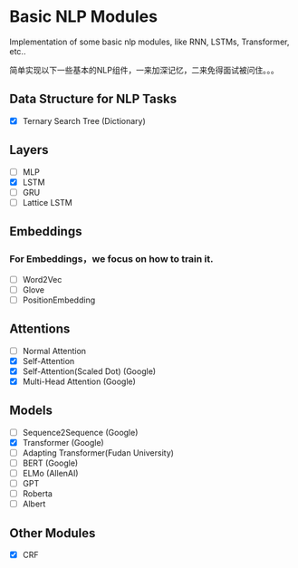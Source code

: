 # Basic NLP Modules
Implementation of some basic nlp modules, like RNN, LSTMs, Transformer, etc..

简单实现以下一些基本的NLP组件，一来加深记忆，二来免得面试被问住。。。

## Data Structure for NLP Tasks
- [x] Ternary Search Tree (Dictionary)

## Layers
- [ ] MLP 
- [x] LSTM
- [ ] GRU
- [ ] Lattice LSTM

## Embeddings
### For Embeddings，we focus on how to train it.

- [ ] Word2Vec
- [ ] Glove
- [ ] PositionEmbedding

## Attentions
- [ ] Normal Attention
- [x] Self-Attention
- [x] Self-Attention(Scaled Dot) (Google)
- [x] Multi-Head Attention (Google)

## Models
- [ ] Sequence2Sequence (Google)
- [x] Transformer (Google)
- [ ] Adapting Transformer(Fudan University)
- [ ] BERT (Google)
- [ ] ELMo (AllenAI)
- [ ] GPT  
- [ ] Roberta
- [ ] Albert

## Other Modules
- [x] CRF
